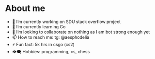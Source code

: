 # About me

<!-- **aesphodelia/aesphodelia** is a ✨ _special_ ✨ repository because its `README.md` (this file) appears on your GitHub profile. -->

- 🔭 I’m currently working on SDU stack overflow project
- 🌱 I’m currently learning Go
- 👯 I’m looking to collaborate on nothing as I am bot strong enough yet
- 📫 How to reach me: tg: @aesphodelia
- ⚡ Fun fact: 5k hrs in csgo (cs2)
- 👁️‍🗨️ Hobbies: programming, cs, chess
